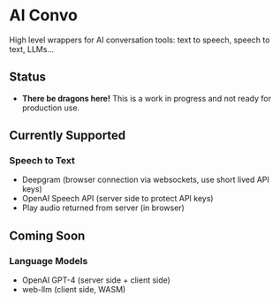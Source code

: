 # AI Convo

High level wrappers for AI conversation tools: text to speech, speech to text, LLMs...

## Status

- **There be dragons here!** This is a work in progress and not ready for production use.

## Currently Supported

### Speech to Text

- Deepgram (browser connection via websockets, use short lived API keys)
- OpenAI Speech API (server side to protect API keys)
- Play audio returned from server (in browser)

## Coming Soon

### Language Models

- OpenAI GPT-4 (server side + client side)
- web-llm (client side, WASM)
